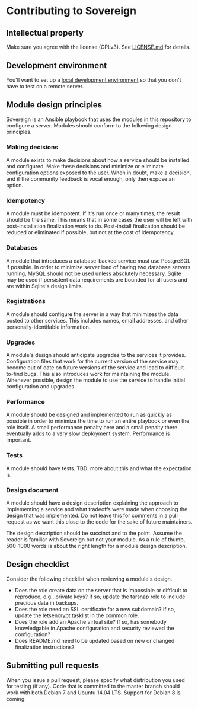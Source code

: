 # Contributing to Sovereign

## Intellectual property

Make sure you agree with the license (GPLv3). See [LICENSE.md](./LICENSE.md) for details.

## Development environment

You'll want to set up a [local development environment](https://github.com/sovereign/sovereign/wiki/Development-Environment) so that you don't have to test on a remote server.

## Module design principles

Sovereign is an Ansible playbook that uses the modules in this repository to configure a server. Modules should conform to the following design principles.

### Making decisions

A module exists to make decisions about how a service should be installed and configured. Make these decisions and minimize or eliminate configuration options exposed to the user. When in doubt, make a decision, and if the community feedback is vocal enough, only then expose an option.

### Idempotency

A module must be idempotent. If it's run once or many times, the result should be the same. This means that in some cases the user will be left with post-installation finalization work to do. Post-install finalization should be reduced or eliminated if possible, but not at the cost of idempotency.

### Databases

A module that introduces a database-backed service must use PostgreSQL if possible.  In order to minimize server load of having two database servers running, MySQL should not be used unless absolutely necessary. Sqlite may be used if persistent data requirements are bounded for all users and are within Sqlite's design limits.

### Registrations

A module should configure the server in a way that minimizes the data posted to other services. This includes names, email addresses, and other personally-identifable information. 

### Upgrades

A module's design should anticipate upgrades to the services it provides. Configuration files that work for the current version of the service may become out of date on future versions of the service and lead to difficult-to-find bugs. This also introduces work for maintaining the module.  Whenever possible, design the module to use the service to handle initial configuration and upgrades.

### Performance

A module should be designed and implemented to run as quickly as possible in order to minimize the time to run an entire playbook or even the role itself. A small performance penalty here and a small penalty there eventually adds to a very slow deployment system. Performance is important.

### Tests

A module should have tests. TBD: more about this and what the expectation is.

### Design document

A module should have a design description explaining the approach to implementing a service and what tradeoffs were made when choosing the design that was implemented. Do not leave this for comments in a pull request as we want this close to the code for the sake of future maintainers.

The design description should be succinct and to the point. Assume the reader is familiar with Sovereign but not your module. As a rule of thumb, 500-1000 words is about the right length for a module design description.

## Design checklist

Consider the following checklist when reviewing a module's design.

- Does the role create data on the server that is impossible or difficult to reproduce, e.g., private keys? If so, update the tarsnap role to include precious data in backups.
- Does the role need an SSL certificate for a new subdomain?  If so, update the letsencrypt tasklist in the common role.
- Does the role add an Apache virtual site?  If so, has somebody knowledgable in Apache configuration and security reviewed the configuration?
- Does README.md need to be updated based on new or changed finalization instructions?

## Submitting pull requests

When you issue a pull request, please specify what distribution you used for testing (if any).  Code that is committed to the master branch should work with both Debian 7 and Ubuntu 14.04 LTS.  Support for Debian 8 is coming.

